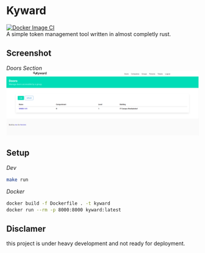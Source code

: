 # Kyward
[![Docker Image CI](https://github.com/Netzlink/kyward.rs/actions/workflows/docker-image.yml/badge.svg?branch=main)](https://github.com/Netzlink/kyward.rs/actions/workflows/docker-image.yml)  
A simple token management tool written in almost completly rust.

## Screenshot
_Doors Section_
![Doors Section Screenshot](assets/doors_section.png)

## Setup 
_Dev_
```bash
make run
```
_Docker_
```bash
docker build -f Dockerfile . -t kyward
docker run --rm -p 8000:8000 kyward:latest
```

## Disclamer
this project is under heavy development and not ready for deployment.